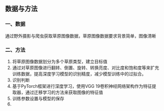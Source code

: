 ## 数据与方法

### 一、数据

通过野外摄影与爬虫获取草原图像数据，草原图像数据要求背景简单，图像清晰



### 二、方法

1. 将草原图像数据划分为多个草原类型，建立目标值
2. 通过对草原图像进行翻转、倒置、旋转、转换亮度、对比度和饱和度等来扩充训练数据，提高深度学习模型的识别精度，减少模型训练中的过拟合。
3. 识别判断
4. 基于PyTorch框架进行深度学习，使用VGG 19卷积神经网络架构作为特征提取器，通过迁移学习的方法来获取图像的特征值
5. 训练参数设置与模型的保存
6. 

